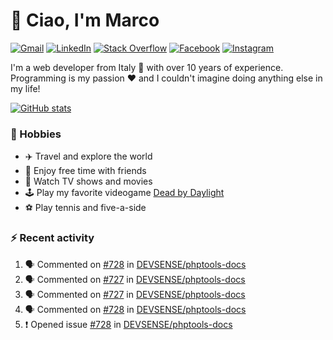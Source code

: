 # 👋 Ciao, I'm Marco

[![Gmail](https://img.shields.io/badge/Gmail-%23BB001B?style=flat-square&logo=gmail&logoColor=white)](mailto:gremo1982@gmail.com)
[![LinkedIn](https://img.shields.io/badge/LinkedIn-%230e76a8?style=flat-square&logo=linkedin)](https://www.linkedin.com/in/marco-polichetti)
[![Stack Overflow](https://img.shields.io/stackexchange/stackoverflow/r/220180?style=flat&logo=stackoverflow&label=Stack%20Overflow&color=%23F47F24)](https://stackoverflow.com/users/220180)
[![Facebook](https://img.shields.io/badge/-Facebook-%234267B2?style=flat-square&logo=facebook&logoColor=white)](https://www.facebook.com/marco.poliketti)
[![Instagram](https://img.shields.io/badge/-Instagram-%23C13584?style=flat-square&logo=instagram&logoColor=white)](https://www.instagram.com/marco.gremo)

I'm a web developer from Italy 🍕 with over 10 years of experience. Programming is my passion ❤️ and I couldn't imagine doing anything else in my life!

[![GitHub stats](https://github-readme-stats.vercel.app/api?username=gremo&show_icons=true&rank_icon=github&theme=transparent)](https://github.com/anuraghazra/github-readme-stats)

### 📅 Hobbies

- ✈️ Travel and explore the world
- 🍻 Enjoy free time with friends
- 🎥 Watch TV shows and movies
- 🕹️ Play my favorite videogame [Dead by Daylight](https://deadbydaylight.com)
- ⚽ Play tennis and five-a-side

### ⚡ Recent activity

<!--START_SECTION:activity-->
1. 🗣 Commented on [#728](https://github.com/DEVSENSE/phptools-docs/issues/728#issuecomment-2509020618) in [DEVSENSE/phptools-docs](https://github.com/DEVSENSE/phptools-docs)
2. 🗣 Commented on [#727](https://github.com/DEVSENSE/phptools-docs/issues/727#issuecomment-2504021493) in [DEVSENSE/phptools-docs](https://github.com/DEVSENSE/phptools-docs)
3. 🗣 Commented on [#727](https://github.com/DEVSENSE/phptools-docs/issues/727#issuecomment-2503589660) in [DEVSENSE/phptools-docs](https://github.com/DEVSENSE/phptools-docs)
4. 🗣 Commented on [#728](https://github.com/DEVSENSE/phptools-docs/issues/728#issuecomment-2501046818) in [DEVSENSE/phptools-docs](https://github.com/DEVSENSE/phptools-docs)
5. ❗ Opened issue [#728](https://github.com/DEVSENSE/phptools-docs/issues/728) in [DEVSENSE/phptools-docs](https://github.com/DEVSENSE/phptools-docs)
<!--END_SECTION:activity-->

